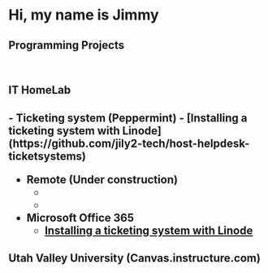 <h1>Hi, my name is Jimmy</h1>

<h2>Programming Projects</h2>
<br>

<h2>IT HomeLab<h2>
- <b>Ticketing system (Peppermint)</b>
  - [Installing a ticketing system with Linode](https://github.com/jily2-tech/host-helpdesk-ticketsystems)

- <b>Remote (Under construction) </b>
  - []()
  - 
- <b>Microsoft Office 365 </b>
  - [Installing a ticketing system with Linode](https://github.com/jily2-tech/host-helpdesk-ticketsystems)


<h2>Utah Valley University (Canvas.instructure.com)</h2>
